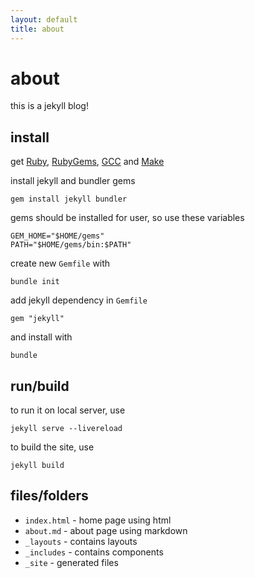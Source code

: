 ```yaml
---
layout: default
title: about
---
```

# about

this is a jekyll blog!

## install

get [Ruby](https://www.ruby-lang.org/en/downloads/), [RubyGems](https://rubygems.org/pages/download), [GCC](https://gcc.gnu.org/install/) and [Make](https://www.gnu.org/software/make/)

install jekyll and bundler gems
```
gem install jekyll bundler
```

gems should be installed for user, so use these variables
```
GEM_HOME="$HOME/gems"
PATH="$HOME/gems/bin:$PATH"
```

create new `Gemfile` with
```
bundle init
```

add jekyll dependency in `Gemfile`
```
gem "jekyll"
```

and install with
```
bundle
```

## run/build

to run it on local server, use
```
jekyll serve --livereload
```

to build the site, use
```
jekyll build
```

## files/folders

- `index.html` - home page using html
- `about.md` - about page using markdown
- `_layouts` - contains layouts
- `_includes` - contains components
- `_site` - generated files
